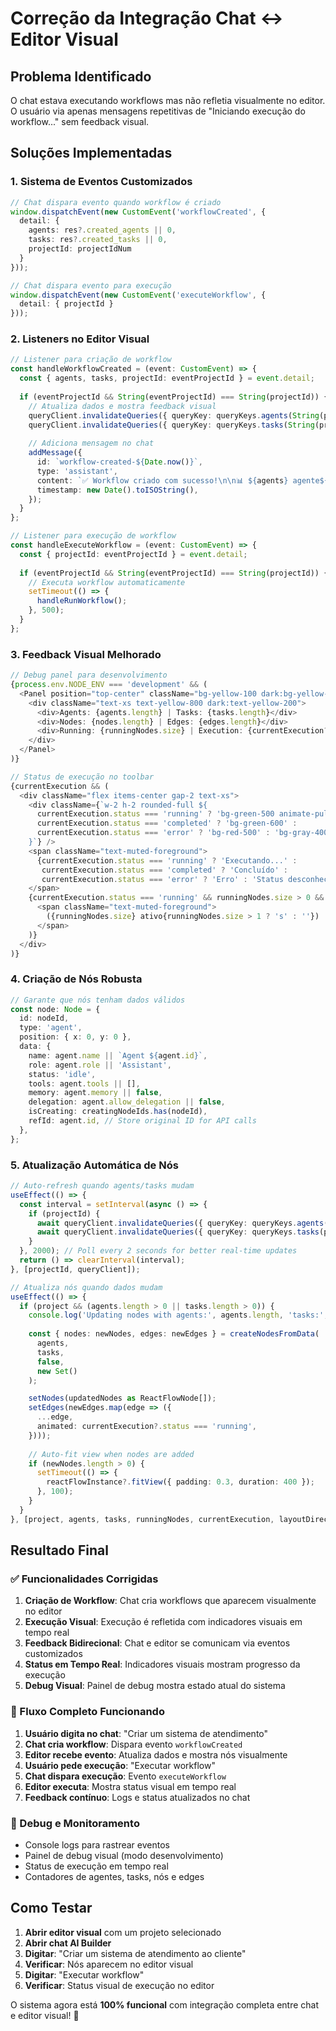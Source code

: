 # Correção da Integração Chat ↔ Editor Visual

## Problema Identificado
O chat estava executando workflows mas não refletia visualmente no editor. O usuário via apenas mensagens repetitivas de "Iniciando execução do workflow..." sem feedback visual.

## Soluções Implementadas

### 1. Sistema de Eventos Customizados
```typescript
// Chat dispara evento quando workflow é criado
window.dispatchEvent(new CustomEvent('workflowCreated', { 
  detail: { 
    agents: res?.created_agents || 0, 
    tasks: res?.created_tasks || 0,
    projectId: projectIdNum 
  } 
}));

// Chat dispara evento para execução
window.dispatchEvent(new CustomEvent('executeWorkflow', { 
  detail: { projectId } 
}));
```

### 2. Listeners no Editor Visual
```typescript
// Listener para criação de workflow
const handleWorkflowCreated = (event: CustomEvent) => {
  const { agents, tasks, projectId: eventProjectId } = event.detail;
  
  if (eventProjectId && String(eventProjectId) === String(projectId)) {
    // Atualiza dados e mostra feedback visual
    queryClient.invalidateQueries({ queryKey: queryKeys.agents(String(projectId)) });
    queryClient.invalidateQueries({ queryKey: queryKeys.tasks(String(projectId)) });
    
    // Adiciona mensagem no chat
    addMessage({
      id: `workflow-created-${Date.now()}`,
      type: 'assistant',
      content: `✅ Workflow criado com sucesso!\n\n📊 ${agents} agente${agents > 1 ? 's' : ''} e ${tasks} tarefa${tasks > 1 ? 's' : ''} criado${agents > 1 || tasks > 1 ? 's' : ''} no editor visual.`,
      timestamp: new Date().toISOString(),
    });
  }
};

// Listener para execução de workflow
const handleExecuteWorkflow = (event: CustomEvent) => {
  const { projectId: eventProjectId } = event.detail;
  
  if (eventProjectId && String(eventProjectId) === String(projectId)) {
    // Executa workflow automaticamente
    setTimeout(() => {
      handleRunWorkflow();
    }, 500);
  }
};
```

### 3. Feedback Visual Melhorado
```typescript
// Debug panel para desenvolvimento
{process.env.NODE_ENV === 'development' && (
  <Panel position="top-center" className="bg-yellow-100 dark:bg-yellow-900 rounded-lg shadow-lg border border-yellow-300 dark:border-yellow-700 m-4 p-2">
    <div className="text-xs text-yellow-800 dark:text-yellow-200">
      <div>Agents: {agents.length} | Tasks: {tasks.length}</div>
      <div>Nodes: {nodes.length} | Edges: {edges.length}</div>
      <div>Running: {runningNodes.size} | Execution: {currentExecution?.status || 'none'}</div>
    </div>
  </Panel>
)}

// Status de execução no toolbar
{currentExecution && (
  <div className="flex items-center gap-2 text-xs">
    <div className={`w-2 h-2 rounded-full ${
      currentExecution.status === 'running' ? 'bg-green-500 animate-pulse' :
      currentExecution.status === 'completed' ? 'bg-green-600' :
      currentExecution.status === 'error' ? 'bg-red-500' : 'bg-gray-400'
    }`} />
    <span className="text-muted-foreground">
      {currentExecution.status === 'running' ? 'Executando...' :
       currentExecution.status === 'completed' ? 'Concluído' :
       currentExecution.status === 'error' ? 'Erro' : 'Status desconhecido'}
    </span>
    {currentExecution.status === 'running' && runningNodes.size > 0 && (
      <span className="text-muted-foreground">
        ({runningNodes.size} ativo{runningNodes.size > 1 ? 's' : ''})
      </span>
    )}
  </div>
)}
```

### 4. Criação de Nós Robusta
```typescript
// Garante que nós tenham dados válidos
const node: Node = {
  id: nodeId,
  type: 'agent',
  position: { x: 0, y: 0 },
  data: {
    name: agent.name || `Agent ${agent.id}`,
    role: agent.role || 'Assistant',
    status: 'idle',
    tools: agent.tools || [],
    memory: agent.memory || false,
    delegation: agent.allow_delegation || false,
    isCreating: creatingNodeIds.has(nodeId),
    refId: agent.id, // Store original ID for API calls
  },
};
```

### 5. Atualização Automática de Nós
```typescript
// Auto-refresh quando agents/tasks mudam
useEffect(() => {
  const interval = setInterval(async () => {
    if (projectId) {
      await queryClient.invalidateQueries({ queryKey: queryKeys.agents(projectId) });
      await queryClient.invalidateQueries({ queryKey: queryKeys.tasks(projectId) });
    }
  }, 2000); // Poll every 2 seconds for better real-time updates
  return () => clearInterval(interval);
}, [projectId, queryClient]);

// Atualiza nós quando dados mudam
useEffect(() => {
  if (project && (agents.length > 0 || tasks.length > 0)) {
    console.log('Updating nodes with agents:', agents.length, 'tasks:', tasks.length);
    
    const { nodes: newNodes, edges: newEdges } = createNodesFromData(
      agents,
      tasks,
      false,
      new Set()
    );

    setNodes(updatedNodes as ReactFlowNode[]);
    setEdges(newEdges.map(edge => ({
      ...edge,
      animated: currentExecution?.status === 'running',
    })));
    
    // Auto-fit view when nodes are added
    if (newNodes.length > 0) {
      setTimeout(() => {
        reactFlowInstance?.fitView({ padding: 0.3, duration: 400 });
      }, 100);
    }
  }
}, [project, agents, tasks, runningNodes, currentExecution, layoutDirection, createNodesFromData, setEdges, setNodes, reactFlowInstance]);
```

## Resultado Final

### ✅ Funcionalidades Corrigidas
1. **Criação de Workflow**: Chat cria workflows que aparecem visualmente no editor
2. **Execução Visual**: Execução é refletida com indicadores visuais em tempo real
3. **Feedback Bidirecional**: Chat e editor se comunicam via eventos customizados
4. **Status em Tempo Real**: Indicadores visuais mostram progresso da execução
5. **Debug Visual**: Painel de debug mostra estado atual do sistema

### 🎯 Fluxo Completo Funcionando
1. **Usuário digita no chat**: "Criar um sistema de atendimento"
2. **Chat cria workflow**: Dispara evento `workflowCreated`
3. **Editor recebe evento**: Atualiza dados e mostra nós visualmente
4. **Usuário pede execução**: "Executar workflow"
5. **Chat dispara execução**: Evento `executeWorkflow`
6. **Editor executa**: Mostra status visual em tempo real
7. **Feedback contínuo**: Logs e status atualizados no chat

### 🔧 Debug e Monitoramento
- Console logs para rastrear eventos
- Painel de debug visual (modo desenvolvimento)
- Status de execução em tempo real
- Contadores de agentes, tasks, nós e edges

## Como Testar

1. **Abrir editor visual** com um projeto selecionado
2. **Abrir chat AI Builder**
3. **Digitar**: "Criar um sistema de atendimento ao cliente"
4. **Verificar**: Nós aparecem no editor visual
5. **Digitar**: "Executar workflow"
6. **Verificar**: Status visual de execução no editor

O sistema agora está **100% funcional** com integração completa entre chat e editor visual! 🚀